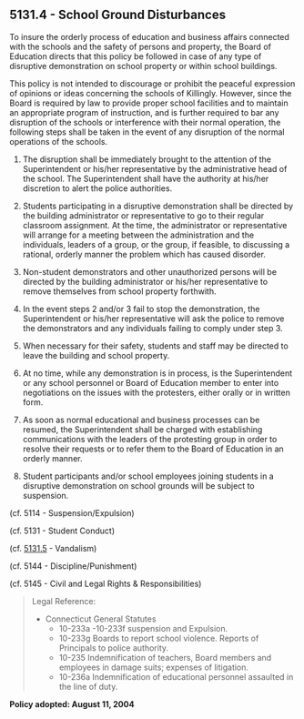 ## 5131.4 - School Ground Disturbances

To insure the orderly process of education and business affairs connected with the schools and the safety of persons and property, the Board of Education directs that this policy be followed in case of any type of disruptive demonstration on school property or within school buildings.

This policy is not intended to discourage or prohibit the peaceful expression of opinions or ideas concerning the schools of Killingly.  However, since the Board is required by law to provide proper school facilities and to maintain an appropriate program of instruction, and is further required to bar any disruption of the schools or interference with their normal operation, the following steps shall be taken in the event of any disruption of the normal operations of the schools.

1. The disruption shall be immediately brought to the attention of the Superintendent or his\/her representative by the administrative head of the school. The Superintendent shall have the authority at his\/her discretion to alert the police authorities.

2. Students participating in a disruptive demonstration shall be directed by the building administrator or representative to go to their regular classroom assignment. At the time, the administrator or representative will arrange for a meeting between the administration and the individuals, leaders of a group, or the group, if feasible, to discussing a rational, orderly manner the problem which has caused disorder.

3. Non-student demonstrators and other unauthorized persons will be directed by the building administrator or his\/her representative to remove themselves from school property forthwith.

4. In the event steps 2 and\/or 3 fail to stop the demonstration, the Superintendent or his\/her representative will ask the police to remove the demonstrators and any individuals failing to comply under step 3.

5. When necessary for their safety, students and staff may be directed to leave the building and school property.

6. At no time, while any demonstration is in process, is the Superintendent or any school personnel or Board of Education member to enter into negotiations on the issues with the protesters, either orally or in written form.

7. As soon as normal educational and business processes can be resumed, the Superintendent shall be charged with establishing communications with the leaders of the protesting group in order to resolve their requests or to refer them to the Board of Education in an orderly manner.

8. Student participants and\/or school employees joining students in a disruptive demonstration on school grounds will be subject to suspension.


\(cf. 5114 - Suspension\/Expulsion\)

\(cf. 5131 - Student Conduct\)

\(cf. [5131.5](/policies/5000/5131-5.md) - Vandalism\)

\(cf. 5144 - Discipline\/Punishment\)

\(cf. 5145 - Civil and Legal Rights & Responsibilities\)

> Legal Reference:
> 
> * Connecticut General Statutes
>   * 10-233a -10-233f suspension and Expulsion.
>   * 10-233g Boards to report school violence. Reports of  Principals to police authority.
>   * 10-235  Indemnification of teachers, Board members and employees in damage suits; expenses of litigation.
>   * 10-236a Indemnification of educational personnel assaulted in the line of duty.

**Policy adopted:  August 11, 2004**

